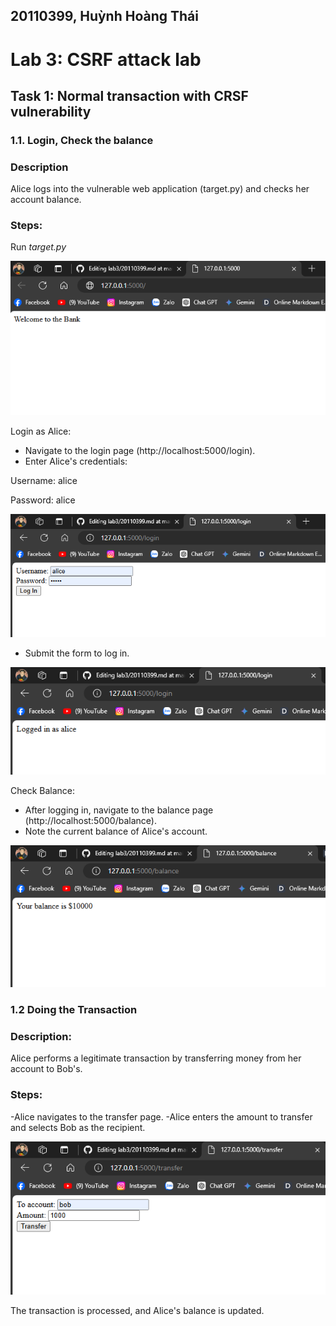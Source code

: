 ## 20110399, Huỳnh Hoàng Thái
# Lab 3: CSRF attack lab
## Task 1: Normal transaction with CRSF vulnerability
### 1.1. Login, Check the balance
### Description
Alice logs into the vulnerable web application (target.py) and checks her account balance.
### Steps:
Run *target.py*

![](https://github.com/HuynhHoangThai/lab3/blob/main/TASK1/Screenshot%202024-07-05%20090150.png)

Login as Alice:
- Navigate to the login page (http://localhost:5000/login).
- Enter Alice's credentials:


Username: alice

Password: alice

![](https://github.com/HuynhHoangThai/lab3/blob/main/TASK1/Screenshot%202024-07-05%20090236.png)

- Submit the form to log in.

![](https://github.com/HuynhHoangThai/lab3/blob/main/TASK1/Screenshot%202024-07-05%20090530.png)

Check Balance:

- After logging in, navigate to the balance page (http://localhost:5000/balance).
- Note the current balance of Alice's account.

![](https://github.com/HuynhHoangThai/lab3/blob/main/TASK1/Screenshot%202024-07-05%20090626.png)
### 1.2 Doing the Transaction
### Description:
Alice performs a legitimate transaction by transferring money from her account to Bob's.
### Steps:
-Alice navigates to the transfer page.
-Alice enters the amount to transfer and selects Bob as the recipient.

![](https://github.com/HuynhHoangThai/lab3/blob/main/TASK1/Screenshot%202024-07-05%20090817.png)

The transaction is processed, and Alice's balance is updated.

